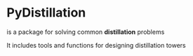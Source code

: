 # PyDistillation
is a package for solving common **distillation** problems

It includes tools and functions for designing distillation towers

> 
